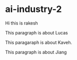 # ai-industry-2


Hi this is rakesh 

This paragraph is about Lucas


This paragaraph is about Kaveh.

This paragraph is about Jiang
